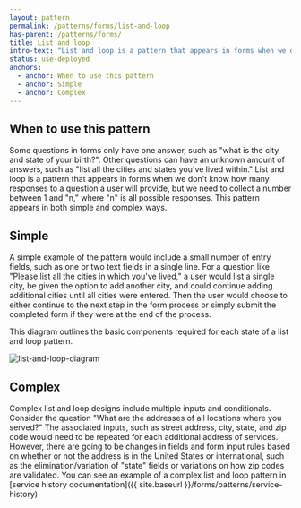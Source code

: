 ```yaml
---
layout: pattern
permalink: /patterns/forms/list-and-loop
has-parent: /patterns/forms/
title: List and loop
intro-text: "List and loop is a pattern that appears in forms when we don't know how many responses to a question a user will provide."
status: use-deployed
anchors:
  - anchor: When to use this pattern
  - anchor: Simple
  - anchor: Complex
---
```


## When to use this pattern

Some questions in forms only have one answer, such as "what is the city and state of your birth?". Other questions can have an unknown amount of answers, such as "list all the cities and states you've lived within." List and loop is a pattern that appears in forms when we don't know how many responses to a question a user will provide, but we need to collect a number between 1 and "n," where "n" is all possible responses. This pattern appears in both simple and complex ways.

## Simple

A simple example of the pattern would include a small number of entry fields, such as one or two text fields in a single line. For a question like "Please list all the cities in which you've lived," a user would list a single city, be given the option to add another city, and could continue adding additional cities until all cities were entered. Then the user would choose to either continue to the next step in the form process or simply submit the completed form if they were at the end of the process.

This diagram outlines the basic components required for each state of a list and loop pattern.

![list-and-loop-diagram]({{site.baseurl}}/images/list-and-loop-contents.png)

## Complex

Complex list and loop designs include multiple inputs and conditionals. Consider the question "What are the addresses of all locations where you served?" The associated inputs, such as street address, city, state, and zip code would need to be repeated for each additional address of services. However, there are going to be changes in fields and form input rules based on whether or not the address is in the United States or international, such as the elimination/variation of "state" fields or variations on how zip codes are validated. You can see an example of a complex list and loop pattern in [service history documentation]({{ site.baseurl }}/forms/patterns/service-history)
